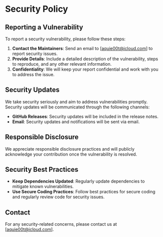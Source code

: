 # Security Policy

## Reporting a Vulnerability

To report a security vulnerability, please follow these steps:

1. **Contact the Maintainers**: Send an email to [aquie00t@icloud.com] to report security issues.
2. **Provide Details**: Include a detailed description of the vulnerability, steps to reproduce, and any other relevant information.
3. **Confidentiality**: We will keep your report confidential and work with you to address the issue.

## Security Updates

We take security seriously and aim to address vulnerabilities promptly. Security updates will be communicated through the following channels:

- **GitHub Releases**: Security updates will be included in the release notes.
- **Email**: Security updates and notifications will be sent via email.

## Responsible Disclosure

We appreciate responsible disclosure practices and will publicly acknowledge your contribution once the vulnerability is resolved.

## Security Best Practices

- **Keep Dependencies Updated**: Regularly update dependencies to mitigate known vulnerabilities.
- **Use Secure Coding Practices**: Follow best practices for secure coding and regularly review code for security issues.

## Contact

For any security-related concerns, please contact us at [aquie00t@icloud.com].